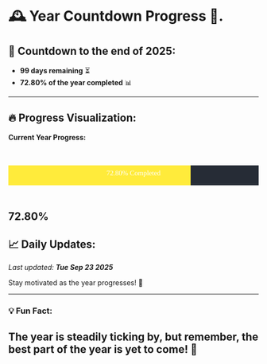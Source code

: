 
# &#x1F570; **Year Countdown Progress** &#x1F389;.

## &#x1F4C5; Countdown to the end of 2025:
- **99 days remaining** &#x23F3;
- **72.80% of the year completed** &#x1F4CA;

---

## &#x1F525; **Progress Visualization**:

**Current Year Progress:**

<br><br>
![Progress Bar](https://raw.githubusercontent.com/dayanidigv/year-countdown-progress/main/progress-bar.svg)
<br><br>

**72.80%**
---

## &#x1F4C8; **Daily Updates**:

_Last updated: **Tue Sep 23 2025**_

Stay motivated as the year progresses! &#x1F680;

--- 

### &#x1F4A1; **Fun Fact:**
The year is steadily ticking by, but remember, the best part of the year is yet to come! &#x1F31F;
---
